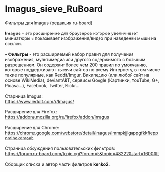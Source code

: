 # Imagus_sieve_RuBoard<br>
Фильтры для Imagus (редакция ru-board)<br>
<br>
<b>Imagus</b> - это расширение для браузеров которое увеличивает миниатюры и показывает изображения/видео при наведении мыши на ссылки.<br>
<br>
<b>▪ Фильтры</b> - это расширяемый набор правил для получения изображений, мультимедиа или другого содержимого с бо́льшим разрешением. Он содержит более чем 200 правил по умолчанию, которые поддерживают тысячи сайтов по всему Интернету, в том числе такие популярные, как Reddit/Imgur, Википедию (или любой сайт на основе WikiMedia), deviantART, сервисы Google (Картинки, YouTube, G+, Picasa...), Facebook, Twitter, Flickr...<br>
<br>
Старница Imagus:<br>
https://www.reddit.com/r/Imagus/
<br>
<br>
Расширение для Firefox:<br>
https://addons.mozilla.org/ru/firefox/addon/imagus
<br>
<br>
Расширение для Chrome:<br>
https://chrome.google.com/webstore/detail/imagus/immpkjjlgappgfkkfieppnmlhakdmaab
<br>
<br>
Страница обсуждения пользовательских фильтров:<br>
https://forum.ru-board.com/topic.cgi?forum=5&topic=48222&start=1600#lt
<br>
<br>
Сборщик списка и автор части фильтров <b>kenko2</b>.
